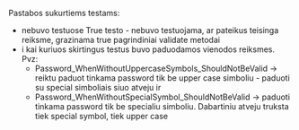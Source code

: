 Pastabos sukurtiems testams:

* nebuvo testuose True testo - nebuvo testuojama, ar pateikus teisinga reiksme, grazinama true pagrindiniai validate metodai
* i kai kuriuos skirtingus testus buvo paduodamos vienodos reiksmes. Pvz:
	- Password_WhenWithoutUppercaseSymbols_ShouldNotBeValid -> reiktu paduot tinkama password tik be upper case simboliu - paduoti su special simboliais siuo atveju
		ir
	- Password_WhenWithoutSpecialSymbol_ShouldNotBeValid -> paduoti tinkama password tik be specialiu simboliu. Dabartiniu atveju truksta tiek special symbol, tiek upper case
